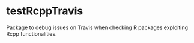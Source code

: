# testRcppTravis

Package to debug issues on Travis when checking R packages exploiting Rcpp functionalities.

